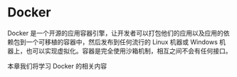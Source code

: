 # Docker

Docker 是一个开源的应用容器引擎，让开发者可以打包他们的应用以及应用的依赖包到一个可移植的容器中，然后发布到任何流行的 Linux 机器或 Windows 机器上，也可以实现虚拟化。容器是完全使用沙箱机制，相互之间不会有任何接口。

本章我们将学习 Docker 的相关内容

